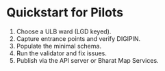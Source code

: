 # Quickstart for Pilots

1. Choose a ULB ward (LGD keyed).
2. Capture entrance points and verify DIGIPIN.
3. Populate the minimal schema.
4. Run the validator and fix issues.
5. Publish via the API server or Bharat Map Services.
